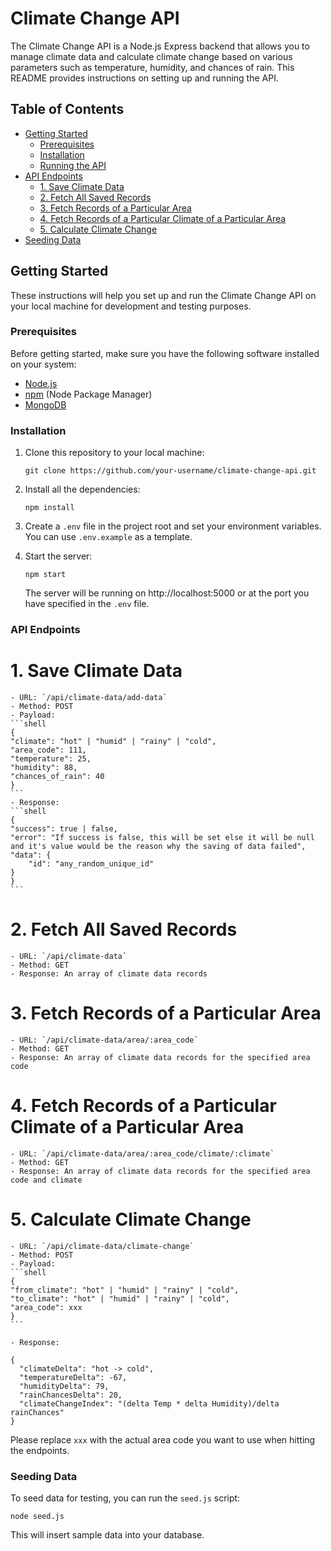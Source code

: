 # Climate Change API

The Climate Change API is a Node.js Express backend that allows you to manage climate data and calculate climate change based on various parameters such as temperature, humidity, and chances of rain. This README provides instructions on setting up and running the API.

## Table of Contents

- [Getting Started](#getting-started)
  - [Prerequisites](#prerequisites)
  - [Installation](#installation)
  - [Running the API](#running-the-api)
- [API Endpoints](#api-endpoints)
  - [1. Save Climate Data](#1-save-climate-data)
  - [2. Fetch All Saved Records](#2-fetch-all-saved-records)
  - [3. Fetch Records of a Particular Area](#3-fetch-records-of-a-particular-area)
  - [4. Fetch Records of a Particular Climate of a Particular Area](#4-fetch-records-of-a-particular-climate-of-a-particular-area)
  - [5. Calculate Climate Change](#5-calculate-climate-change)
- [Seeding Data](#seeding-data)

## Getting Started

These instructions will help you set up and run the Climate Change API on your local machine for development and testing purposes.

### Prerequisites

Before getting started, make sure you have the following software installed on your system:

- [Node.js](https://nodejs.org/)
- [npm](https://www.npmjs.com/) (Node Package Manager)
- [MongoDB](https://www.mongodb.com/)

### Installation

1. Clone this repository to your local machine:

   ```shell
   git clone https://github.com/your-username/climate-change-api.git
   ```

2. Install all the dependencies:
    ```shell
    npm install
    ```    

3. Create a `.env` file in the project root and set your environment variables. You can use `.env.example` as a template.

4. Start the server:
    ```shell
    npm start
    ```

    The server will be running on http://localhost:5000 or at the port you have specified in the `.env` file.


### API Endpoints
# 1. Save Climate Data
    - URL: `/api/climate-data/add-data`
    - Method: POST
    - Payload:
    ```shell
    {
    "climate": "hot" | "humid" | "rainy" | "cold",
    "area_code": 111,
    "temperature": 25,
    "humidity": 88,
    "chances_of_rain": 40
    }
    ```
    - Response:
    ```shell
    {
    "success": true | false,
    "error": "If success is false, this will be set else it will be null and it's value would be the reason why the saving of data failed",
    "data": {
        "id": "any_random_unique_id"
    }
    }
    ```

# 2. Fetch All Saved Records
    - URL: `/api/climate-data`
    - Method: GET
    - Response: An array of climate data records

# 3. Fetch Records of a Particular Area
    - URL: `/api/climate-data/area/:area_code`
    - Method: GET
    - Response: An array of climate data records for the specified area code

# 4. Fetch Records of a Particular Climate of a Particular Area
    - URL: `/api/climate-data/area/:area_code/climate/:climate`
    - Method: GET
    - Response: An array of climate data records for the specified area code and climate

# 5. Calculate Climate Change
    - URL: `/api/climate-data/climate-change`
    - Method: POST
    - Payload:
    ```shell
    {
    "from_climate": "hot" | "humid" | "rainy" | "cold",
    "to_climate": "hot" | "humid" | "rainy" | "cold",
    "area_code": xxx
    }
    ```

    - Response:
```shell
{
  "climateDelta": "hot -> cold",
  "temperatureDelta": -67,
  "humidityDelta": 79,
  "rainChancesDelta": 20,
  "climateChangeIndex": "(delta Temp * delta Humidity)/delta rainChances"
}
```

Please replace `xxx` with the actual area code you want to use when hitting the endpoints.

### Seeding Data
To seed data for testing, you can run the `seed.js` script:

```shell
node seed.js
```

This will insert sample data into your database.
